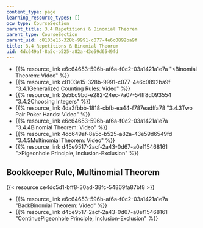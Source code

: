 ```yaml
---
content_type: page
learning_resource_types: []
ocw_type: CourseSection
parent_title: 3.4 Repetitions & Binomial Theorem
parent_type: CourseSection
parent_uid: c8103e15-328b-9991-c077-4e6c0892ba9f
title: 3.4 Repetitions & Binomial Theorem
uid: 4dc649af-8a5c-b525-a82a-43e59d6549fd
---
```


*   {{% resource_link e6c64653-596b-af6a-f0c2-03a1421a1e7a "\<Binomial Theorem: Video" %}}
*   {{% resource_link c8103e15-328b-9991-c077-4e6c0892ba9f "3.4.1Generalized Counting Rules: Video" %}}
*   {{% resource_link 2e5bc9bd-e282-24ec-7a07-54ff8d093554 "3.4.2Choosing Integers" %}}
*   {{% resource_link 4da3fbbb-1818-cbfb-ea44-f787eadffa78 "3.4.3Two Pair Poker Hands: Video" %}}
*   {{% resource_link e6c64653-596b-af6a-f0c2-03a1421a1e7a "3.4.4Binomial Theorem: Video" %}}
*   {{% resource_link 4dc649af-8a5c-b525-a82a-43e59d6549fd "3.4.5Multinomial Theorem: Video" %}}
*   {{% resource_link d45e9517-2acf-2a43-0d67-a0ef15468161 "\>Pigeonhole Principle, Inclusion-Exclusion" %}}

Bookkeeper Rule, Multinomial Theorem
------------------------------------

{{< resource ce4dc5d1-bff8-30ad-38fc-54869fa87bf8 >}}

*   {{% resource_link e6c64653-596b-af6a-f0c2-03a1421a1e7a "BackBinomial Theorem: Video" %}}
*   {{% resource_link d45e9517-2acf-2a43-0d67-a0ef15468161 "ContinuePigeonhole Principle, Inclusion-Exclusion" %}}